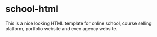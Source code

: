 # school-html
This is a nice looking HTML template for online school, course selling platform, portfolio website and even agency website.
